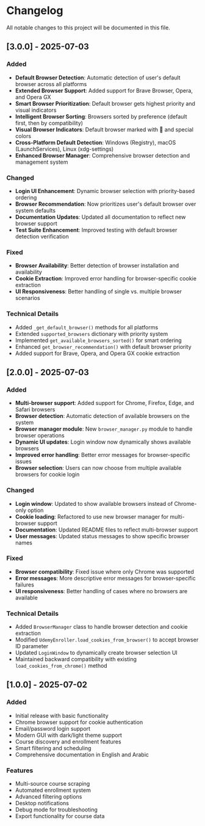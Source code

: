 # Changelog

All notable changes to this project will be documented in this file.

## [3.0.0] - 2025-07-03

### Added
- **Default Browser Detection**: Automatic detection of user's default browser across all platforms
- **Extended Browser Support**: Added support for Brave Browser, Opera, and Opera GX
- **Smart Browser Prioritization**: Default browser gets highest priority and visual indicators
- **Intelligent Browser Sorting**: Browsers sorted by preference (default first, then by compatibility)
- **Visual Browser Indicators**: Default browser marked with 🌟 and special colors
- **Cross-Platform Default Detection**: Windows (Registry), macOS (LaunchServices), Linux (xdg-settings)
- **Enhanced Browser Manager**: Comprehensive browser detection and management system

### Changed
- **Login UI Enhancement**: Dynamic browser selection with priority-based ordering
- **Browser Recommendation**: Now prioritizes user's default browser over system defaults
- **Documentation Updates**: Updated all documentation to reflect new browser support
- **Test Suite Enhancement**: Improved testing with default browser detection verification

### Fixed
- **Browser Availability**: Better detection of browser installation and availability
- **Cookie Extraction**: Improved error handling for browser-specific cookie extraction
- **UI Responsiveness**: Better handling of single vs. multiple browser scenarios

### Technical Details
- Added `_get_default_browser()` methods for all platforms
- Extended `supported_browsers` dictionary with priority system
- Implemented `get_available_browsers_sorted()` for smart ordering
- Enhanced `get_browser_recommendation()` with default browser priority
- Added support for Brave, Opera, and Opera GX cookie extraction

## [2.0.0] - 2025-07-03

### Added
- **Multi-browser support**: Added support for Chrome, Firefox, Edge, and Safari browsers
- **Browser detection**: Automatic detection of available browsers on the system
- **Browser manager module**: New `browser_manager.py` module to handle browser operations
- **Dynamic UI updates**: Login window now dynamically shows available browsers
- **Improved error handling**: Better error messages for browser-specific issues
- **Browser selection**: Users can now choose from multiple available browsers for cookie login

### Changed
- **Login window**: Updated to show available browsers instead of Chrome-only option
- **Cookie loading**: Refactored to use new browser manager for multi-browser support
- **Documentation**: Updated README files to reflect multi-browser support
- **User messages**: Updated status messages to show specific browser names

### Fixed
- **Browser compatibility**: Fixed issue where only Chrome was supported
- **Error messages**: More descriptive error messages for browser-specific failures
- **UI responsiveness**: Better handling of cases where no browsers are available

### Technical Details
- Added `BrowserManager` class to handle browser detection and cookie extraction
- Modified `UdemyEnroller.load_cookies_from_browser()` to accept browser ID parameter
- Updated `LoginWindow` to dynamically create browser selection UI
- Maintained backward compatibility with existing `load_cookies_from_chrome()` method

## [1.0.0] - 2025-07-02

### Added
- Initial release with basic functionality
- Chrome browser support for cookie authentication
- Email/password login support
- Modern GUI with dark/light theme support
- Course discovery and enrollment features
- Smart filtering and scheduling
- Comprehensive documentation in English and Arabic

### Features
- Multi-source course scraping
- Automated enrollment system
- Advanced filtering options
- Desktop notifications
- Debug mode for troubleshooting
- Export functionality for course data
